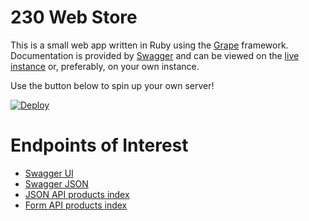 # 230 Web Store

This is a small web app written in Ruby using the [Grape](http://intridea.github.io/grape/) framework. Documentation is provided by [Swagger](http://swagger.io/) and can be viewed on the [live instance](https://ls-230-web-store-demo.herokuapp.com/v1/products) or, preferably, on your own instance.

Use the button below to spin up your own server!

[![Deploy](https://www.herokucdn.com/deploy/button.png)](https://heroku.com/deploy?template=https://github.com/gotealeaf/230_web_store)

# Endpoints of Interest

- [Swagger UI](https://ls-230-web-store-demo.herokuapp.com/swagger-ui/index.html)
- [Swagger JSON](https://ls-230-web-store-demo.herokuapp.com/v1/swagger_doc)
- [JSON API products index](https://ls-230-web-store-demo.herokuapp.com/v1/products)
- [Form API products index](https://ls-230-web-store-demo.herokuapp.com/products)
